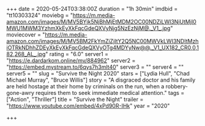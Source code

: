 +++
date = 2020-05-24T03:38:00Z
duration = "1h 30min"
imdbid = "tt10303324"
moviebg = "https://m.media-amazon.com/images/M/MV5BYjk5NjBhMjEtMDM2OC00NDZiLWI3NjUtMjI0MWU1MWM3YzhmXkEyXkFqcGdeQXVyNjg5NzEzNjM@._V1_.jpg"
moviecover = "https://m.media-amazon.com/images/M/MV5BM2FkYmZiZjItY2Q5NC00MWVkLWI3NDItMzhiOTRkNDhhZDEyXkEyXkFqcGdeQXVyOTg4MDYyNw@@._V1_UX182_CR0,0,182,268_AL_.jpg"
rating = "6.0"
server1 = "https://e.dardarkom.online/mv/884962"
server2 = "https://embed.mystream.to/6qys7h3mlt40"
server3 = ""
server4 = ""
server5 = ""
slug = "Survive the Night 2020"
stars = ["Lydia Hull", "Chad Michael Murray", "Bruce Willis"]
story = "A disgraced doctor and his family are held hostage at their home by criminals on the run, when a robbery-gone-awry requires them to seek immediate medical attention."
tags = ["Action", "Thriller"]
title = "Survive the Night"
trailer = "https://www.youtube.com/embed/4xPd90R-IHk"
year = "2020"

+++
